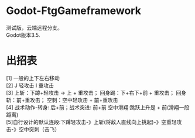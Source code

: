 # Godot-FtgGameframework
测试版，云端远程分支。  
Godot版本3.5.  
# 出招表
[1] 一般的上下左右移动  
[2] J 轻攻击 I 重攻击  
[3] 上斩：下蹲+轻攻击 -> 上 + 重攻击； 
回身踢：下+右下+前 + 重攻击；
回身斩：前+重攻击；
空刺：空中轻攻击 + 前+重攻击  
[4] 战术动作-转身: 后+前；战术突进: 前+前
空中滑翔:跳跃上升是 + 前(滑翔一段距离)  
[5]自行设计的默认连段:下蹲轻攻击-》上斩(将敌人直线向上挑起)-》空重轻攻击-》空中突刺（击飞）
